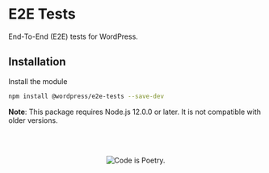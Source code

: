 # E2E Tests

End-To-End (E2E) tests for WordPress.

## Installation

Install the module

```bash
npm install @wordpress/e2e-tests --save-dev
```

**Note**: This package requires Node.js 12.0.0 or later. It is not compatible with older versions.

<br/><br/><p align="center"><img src="https://s.w.org/style/images/codeispoetry.png?1" alt="Code is Poetry." /></p>
